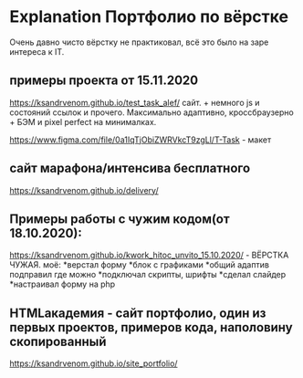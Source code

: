 Explanation Портфолио по вёрстке
=================================
Очень давно чисто вёрстку не практиковал, всё это было на заре интереса к IT.

примеры проекта от 15.11.2020
---------------------------------

https://ksandrvenom.github.io/test_task_alef/ сайт. + немного js и состояний ссылок и прочего. Максимально адаптивно, кроссбраузерно + БЭМ и pixel perfect на минималках.

https://www.figma.com/file/0a1IqTjObiZWRVkcT9zgLl/T-Task - макет


сайт марафона/интенсива бесплатного
--------------------------------------

https://ksandrvenom.github.io/delivery/


Примеры работы с чужим кодом(от 18.10.2020):
-----------------------------------------------

https://ksandrvenom.github.io/kwork_hitoc_unvito_15.10.2020/ - ВЁРСТКА ЧУЖАЯ. моё:
*верстал форму
*блок с графиками
*общий адаптив подправил где можно
*подключал скрипты, шрифты
*сделал слайдер
*настраивал форму на php

HTMLакадемия - сайт портфолио, один из первых проектов, примеров кода, наполовину скопированный
-------------------------------------------------------------------------------------------------
https://ksandrvenom.github.io/site_portfolio/
